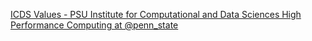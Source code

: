 [ICDS Values - PSU Institute for Computational and Data Sciences   High Performance Computing at @penn_state](https://qi.tc/qi/114751)